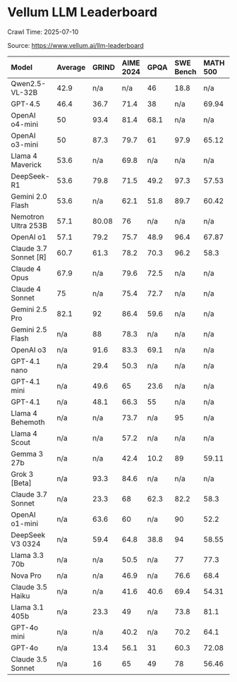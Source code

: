 # Vellum LLM Leaderboard

Crawl Time: 2025-07-10

Source: https://www.vellum.ai/llm-leaderboard

| Model | Average | GRIND | AIME 2024 | GPQA | SWE Bench | MATH 500 | BFCL | Alder Polyglot |
| :--- | :--- | :--- | :--- | :--- | :--- | :--- | :--- | :--- |
| Qwen2.5-VL-32B | 42.9 | n/a | n/a | 46 | 18.8 | n/a | 82.2 | 62.79 |
| GPT-4.5 | 46.4 | 36.7 | 71.4 | 38 | n/a | 69.94 | 44.9 | n/a |
| OpenAI o4-mini | 50 | 93.4 | 81.4 | 68.1 | n/a | n/a | 68.9 | n/a |
| OpenAI o3-mini | 50 | 87.3 | 79.7 | 61 | 97.9 | 65.12 | 60.4 | n/a |
| Llama 4 Maverick | 53.6 | n/a | 69.8 | n/a | n/a | n/a | 15.6 | n/a |
| DeepSeek-R1 | 53.6 | 79.8 | 71.5 | 49.2 | 97.3 | 57.53 | 64 | n/a |
| Gemini 2.0 Flash | 53.6 | n/a | 62.1 | 51.8 | 89.7 | 60.42 | 22.2 | n/a |
| Nemotron Ultra 253B | 57.1 | 80.08 | 76 | n/a | n/a | n/a | n/a | n/a |
| OpenAI o1 | 57.1 | 79.2 | 75.7 | 48.9 | 96.4 | 67.87 | 61.7 | n/a |
| Claude 3.7 Sonnet [R] | 60.7 | 61.3 | 78.2 | 70.3 | 96.2 | 58.3 | 64.9 | n/a |
| Claude 4 Opus | 67.9 | n/a | 79.6 | 72.5 | n/a | n/a | n/a | n/a |
| Claude 4 Sonnet | 75 | n/a | 75.4 | 72.7 | n/a | n/a | n/a | n/a |
| Gemini 2.5 Pro | 82.1 | 92 | 86.4 | 59.6 | n/a | n/a | 82.2 | n/a |
| Gemini 2.5 Flash | n/a | 88 | 78.3 | n/a | n/a | n/a | 51.1 | n/a |
| OpenAI o3 | n/a | 91.6 | 83.3 | 69.1 | n/a | n/a | 81.3 | n/a |
| GPT-4.1 nano | n/a | 29.4 | 50.3 | n/a | n/a | n/a | 9.8 | n/a |
| GPT-4.1 mini | n/a | 49.6 | 65 | 23.6 | n/a | n/a | 34.7 | n/a |
| GPT-4.1 | n/a | 48.1 | 66.3 | 55 | n/a | n/a | n/a | n/a |
| Llama 4 Behemoth | n/a | n/a | 73.7 | n/a | 95 | n/a | n/a | n/a |
| Llama 4 Scout | n/a | n/a | 57.2 | n/a | n/a | n/a | n/a | n/a |
| Gemma 3 27b | n/a | n/a | 42.4 | 10.2 | 89 | 59.11 | 4.9 | n/a |
| Grok 3 [Beta] | n/a | 93.3 | 84.6 | n/a | n/a | n/a | n/a | n/a |
| Claude 3.7 Sonnet | n/a | 23.3 | 68 | 62.3 | 82.2 | 58.3 | 60.4 | n/a |
| OpenAI o1-mini | n/a | 63.6 | 60 | n/a | 90 | 52.2 | 32.9 | n/a |
| DeepSeek V3 0324 | n/a | 59.4 | 64.8 | 38.8 | 94 | 58.55 | 55.1 | n/a |
| Llama 3.3 70b | n/a | n/a | 50.5 | n/a | 77 | 77.3 | 51.43 | n/a |
| Nova Pro | n/a | n/a | 46.9 | n/a | 76.6 | 68.4 | 61.38 | n/a |
| Claude 3.5 Haiku | n/a | n/a | 41.6 | 40.6 | 69.4 | 54.31 | 28 | n/a |
| Llama 3.1 405b | n/a | 23.3 | 49 | n/a | 73.8 | 81.1 | n/a | n/a |
| GPT-4o mini | n/a | n/a | 40.2 | n/a | 70.2 | 64.1 | 3.6 | n/a |
| GPT-4o | n/a | 13.4 | 56.1 | 31 | 60.3 | 72.08 | 27.1 | n/a |
| Claude 3.5 Sonnet | n/a | 16 | 65 | 49 | 78 | 56.46 | 51.6 | n/a |
